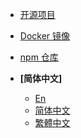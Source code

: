 <!-- _navbar.md -->

- [开源项目](https://github.com/yuanzhibang-tool)
- [Docker 镜像](https://hub.docker.com/u/yuanzhibang)
- [npm 仓库](https://www.npmjs.com/~yuanzhibang)

- **[简体中文]**
  - [En](/)
  - [简体中文](/zh-cn/)
  - [繁體中文](/zh-tw/)

